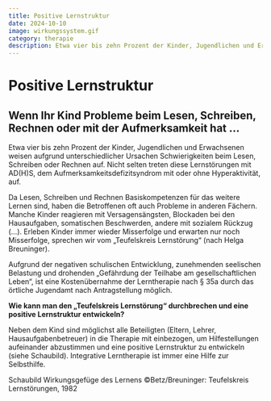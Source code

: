 ```yaml
---
title: Positive Lernstruktur
date: 2024-10-10
image: wirkungssystem.gif
category: therapie
description: Etwa vier bis zehn Prozent der Kinder, Jugendlichen und Erwachsenen weisen aufgrund unterschiedlicher Ursachen Schwierigkeiten beim Lesen, Schreiben oder Rechnen auf. Nicht selten treten diese Lernstörungen mit AD(H)S, dem Aufmerksamkeitsdefizitsyndrom mit oder ohne Hyperaktivität, auf.
---
```


# Positive Lernstruktur

## Wenn Ihr Kind Probleme beim Lesen, Schreiben, Rechnen oder mit der Aufmerksamkeit hat …

Etwa vier bis zehn Prozent der Kinder, Jugendlichen und Erwachsenen weisen aufgrund unterschiedlicher Ursachen Schwierigkeiten beim Lesen, Schreiben oder Rechnen auf. Nicht selten treten diese Lernstörungen mit AD(H)S, dem Aufmerksamkeitsdefizitsyndrom mit oder ohne Hyperaktivität, auf.

Da Lesen, Schreiben und Rechnen Basiskompetenzen für das weitere Lernen sind, haben die Betroffenen oft auch Probleme in anderen Fächern. Manche Kinder reagieren mit Versagensängsten, Blockaden bei den Hausaufgaben, somatischen Beschwerden, andere mit sozialem Rückzug (…). Erleben Kinder immer wieder Misserfolge und erwarten nur noch Misserfolge, sprechen wir vom „Teufelskreis Lernstörung“ (nach Helga Breuninger).

Aufgrund der negativen schulischen Entwicklung, zunehmenden seelischen Belastung und drohenden „Gefährdung der Teilhabe am gesellschaftlichen Leben“, ist eine Kostenübernahme der Lerntherapie nach § 35a durch das örtliche Jugendamt nach Antragstellung möglich.

**Wie kann man den „Teufelskreis Lernstörung“ durchbrechen und eine positive Lernstruktur entwickeln?**

Neben dem Kind sind möglichst alle Beteiligten (Eltern, Lehrer, Hausaufgabenbetreuer) in die Therapie mit einbezogen, um Hilfestellungen aufeinander abzustimmen und eine positive Lernstruktur zu entwickeln (siehe Schaubild). Integrative Lerntherapie ist immer eine Hilfe zur Selbsthilfe.

Schaubild Wirkungsgefüge des Lernens ©Betz/Breuninger: Teufelskreis Lernstörungen, 1982

